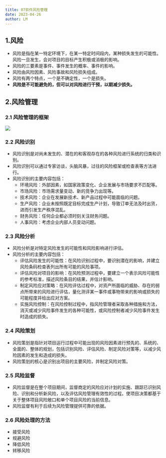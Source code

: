```yaml
---
title: 07软件风险管理
date: 2023-04-26
author: LM
---
```


## 1.风险

- 风险是指在某一特定环境下，在某一特定时间段内，某种损失发生的可能性。风险一旦发生，会对项目的目标产生积极或消极的影响。
- 风险的三要素是事件、事件发生的概率、事件的影响。
- 风险由风险因素、风险事故和风险损失组成。
- 风险有两个特点，一个是不确定性，一个是损失。
- **风险是不可能避免的，但可以对风险进行干预，以期减少损失。**

## 2.风险管理

### 2.1 风险管理的框架

![](/images/drawingbed/img/202309201459228.png)

### 2.2 风险识别

- 风险识别是对尚未发生的、潜在的和客观存在的各种风险进行系统的归类和识别。
- 风险识别可以通过专家访谈，头脑风暴，过往的风险框架或检查表等方法进行。
- 风险识别的主要内容包括：
  - 环境风险：外部因素，如国家政策变化、企业发展与市场要求不匹配等。
  - 市场风险：市场需求量变动、新的竞争力出现等。
  - 技术风险：企业在发展新技术、新产品过程中可能面临的问题。
  - 生产风险：企业未按照既定目标完成生产计划，导致订单无法及时出货，进而引发生产秩序混乱。
  - 财务风险：任何企业都必须时刻关注财务问题。
  - 人事风险：考虑企业内部人员变动问题。

### 2.3 风险分析

- 风险分析是对特定风险发生的可能性和风险影响进行评估。
- 风险分析的主要内容包括：
  - 评估风险发生的可能性：在风险识别过程中，要识别潜在的影响，并建立风险条码检查表列出所有可能的风险事项。
  - 评估风险对项目的影响：在风险预测过程中，要建立一个表示风险可能性的参考标准，描述风险条目的结果，并估计影响。
  - 制定风险应对策略：在风险评估过程中，对资产所面临的威胁、存在的弱点所带来的风险进行评估，量化测评某一事件或事物带来的影响或损失的可能程度并给出应对方案。
  - 实施风险控制：在风险控制过程中，指风险管理者采取各种措施和方法，消灭或减少风险事件发生的各种可能性，或风险控制者减少风险事件发生时造成的损失。

### 2.4 风险策划

- 风险策划是指针对项目运行过程中可能出现的风险因素进行预先的、系统的、全面的、整体的规划，包括识别风险、评估风险、制定风险对策等，以减少风险因素的发生和造成的损失。
- 风险策划的核心是识别出项目的主要风险，并制定风险对策。

### 2.5 风险监督

- 风险监督是在整个项目期间，监督商定的风险应对计划的实施、跟踪已识别风险、识别和分析新风险，以及评估风险管理有效性的过程。使项目决策都基于关于整体项目风险敞口和单个项目风险的当前信息。
- 风险监督有利于后续为风险管理提供可靠的依据。

### 2.6 风险处理的方法

- 接受风险
- 规避风险
- 降低风险
- 转移风险